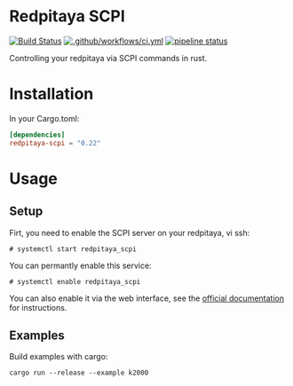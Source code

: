 # Redpitaya SCPI

[![Build Status](https://travis-ci.org/sanpii/redpitaya-scpi.svg?branch=master)](https://travis-ci.org/sanpii/redpitaya-scpi)
[![.github/workflows/ci.yml](https://github.com/yellow-pitaya/scpi-client/actions/workflows/ci.yml/badge.svg)](https://github.com/yellow-pitaya/scpi-client/actions/workflows/ci.yml)
[![pipeline status](https://gitlab.com/yellow-pitaya/scpi-client/badges/main/pipeline.svg)](https://gitlab.com/yellow-pitaya/scpi-client/-/commits/main)

Controlling your redpitaya via SCPI commands in rust.

# Installation

In your Cargo.toml:

```toml
[dependencies]
redpitaya-scpi = "0.22"
```

# Usage

## Setup

Firt, you need to enable the SCPI server on your redpitaya, vi ssh:

```
# systemctl start redpitaya_scpi
```

You can permantly enable this service:

```
# systemctl enable redpitaya_scpi
```

You can also enable it via the web interface, see the [official
documentation](https://redpitaya.readthedocs.io/en/latest/doc/appsFeatures/remoteControl/remoteControl.html#quick-start)
for instructions.

## Examples

Build examples with cargo:

```
cargo run --release --example k2000
```
